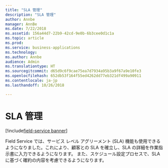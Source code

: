 ```yaml
---
title: "SLA 管理"
description: "SLA 管理"
author: Annbe
manager: AnnBe
ms.date: 7/22/2018
ms.assetid: 156a44d7-22b9-42cd-9e0b-6b3cee0d1c1a
ms.topic: article
ms.prod: 
ms.service: business-applications
ms.technology: 
ms.author: Annbe
audience: Admin
ms.translationtype: HT
ms.sourcegitcommit: d65d9c6f9cae75ea7d7934a95b3a9f67a9e10fe3
ms.openlocfilehash: 652db53f164f55ed4262dd77eb321df499a90911
ms.contentlocale: ja-jp
ms.lasthandoff: 10/26/2018

---
```

#  <a name="sla-management"></a>SLA 管理

[!include[field-service banner](../../includes/field-service.md)]




Field Service では、サービス レベル アグリーメント (SLA) 機能も使用できるようになりました。これにより、顧客との SLA を確立し、SLA の詳細を作業指示書に入力できるようになります。 また、スケジュール設定プロセスで、SLA に基づく確約の内容を考慮できるようになります。


